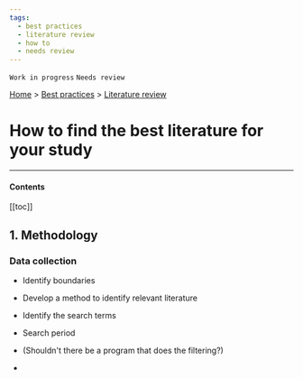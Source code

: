 ```yaml
---
tags:
  - best practices
  - literature review
  - how to
  - needs review
---
```


`Work in progress` `Needs review`

[Home](/) > [Best practices](/guides/) > [Literature review](/guides/#literature-review)

# How to find the best literature for your study
---



#### Contents
[[toc]]


## 1. Methodology

### Data collection

- Identify boundaries
- Develop a method to identify relevant literature


- Identify the search terms
- Search period
- (Shouldn't there be a program that does the filtering?)
- 
